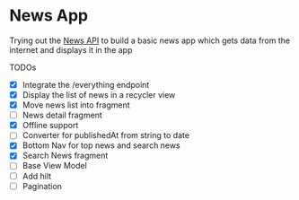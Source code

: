 # News App
Trying out the [News API](https://newsapi.org/docs/get-started) to build a basic news app which gets data from the internet and displays it in the app

TODOs
- [x] Integrate the /everything endpoint
- [x] Display the list of news in a recycler view
- [x] Move news list into fragment
- [ ] News detail fragment
- [x] Offline support
- [ ] Converter for publishedAt from string to date
- [x] Bottom Nav for top news and search news
- [x] Search News fragment
- [ ] Base View Model
- [ ] Add hilt
- [ ] Pagination